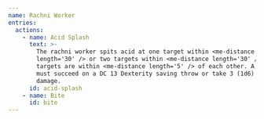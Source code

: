 ```yaml
---
name: Rachni Worker
entries:
  actions:
    - name: Acid Splash
      text: >-
        The rachni worker spits acid at one target within <me-distance
        length='30' /> or two targets within <me-distance length='30' /> if both
        targets are within <me-distance length='5' /> of each other. A target
        must succeed on a DC 13 Dexterity saving throw or take 3 (1d6) acid
        damage.
      id: acid-splash
    - name: Bite
      id: bite
---
```

